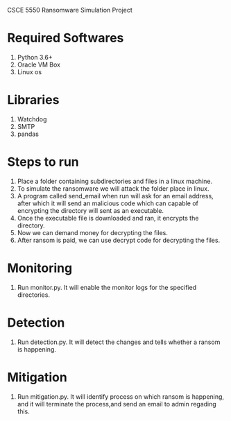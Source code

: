CSCE 5550 Ransomware Simulation Project


# Required Softwares

1. Python 3.6+
2. Oracle VM Box
3. Linux os

# Libraries

1. Watchdog
2. SMTP 
3. pandas


# Steps to run 

1. Place a folder containing subdirectories and files in a linux machine.
2. To simulate the ransomware we will attack the folder place in linux.
3. A program called send_email when run will ask for an email address, after which it will send an malicious code which can capable of encrypting the directory will sent as an executable.
4. Once the executable file is downloaded and ran, it encrypts the directory.
5. Now we can demand money for decrypting the files.
6. After ransom is paid, we can use decrypt code for decrypting the files.


# Monitoring

1. Run monitor.py. It will enable the monitor logs for the specified directories.


# Detection

1. Run detection.py. It will detect the changes and tells whether a ransom is happening.

# Mitigation

1. Run mitigation.py. It will identify process on which ransom is happening, and it will terminate the process,and send an email to admin regading this.
